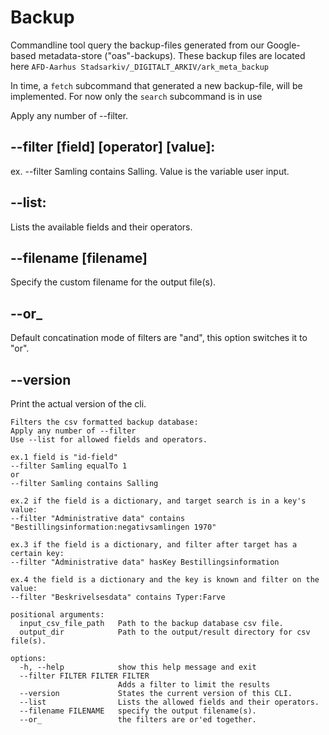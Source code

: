 # Backup
Commandline tool query the backup-files generated from our Google-based metadata-store ("oas"-backups). These backup files are located here `AFD-Aarhus Stadsarkiv/_DIGITALT_ARKIV/ark_meta_backup`

In time, a `fetch` subcommand that generated a new backup-file, will be implemented. For now only the `search` subcommand is in use


Apply any number of --filter.
## --filter [field] [operator] [value]:
ex. --filter Samling contains Salling. Value is the variable user input.

## --list:
Lists the available fields and their operators.

## --filename [filename]
Specify the custom filename for the output file(s).

## --or_
Default concatination mode of filters are "and", this option switches it to "or".

## --version
Print the actual version of the cli.


```
Filters the csv formatted backup database:
Apply any number of --filter
Use --list for allowed fields and operators.

ex.1 field is "id-field"
--filter Samling equalTo 1
or
--filter Samling contains Salling

ex.2 if the field is a dictionary, and target search is in a key's value:
--filter "Administrative data" contains "Bestillingsinformation:negativsamlingen 1970"

ex.3 if the field is a dictionary, and filter after target has a certain key:
--filter "Administrative data" hasKey Bestillingsinformation

ex.4 the field is a dictionary and the key is known and filter on the value:
--filter "Beskrivelsesdata" contains Typer:Farve

positional arguments:
  input_csv_file_path   Path to the backup database csv file.
  output_dir            Path to the output/result directory for csv file(s).

options:
  -h, --help            show this help message and exit
  --filter FILTER FILTER FILTER
                        Adds a filter to limit the results
  --version             States the current version of this CLI.
  --list                Lists the allowed fields and their operators.
  --filename FILENAME   specify the output filename(s).
  --or_                 the filters are or'ed together.
```
